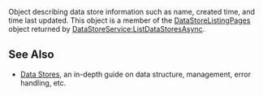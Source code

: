 Object describing data store information such as name, created time, and time last updated. This object is a member of the [DataStoreListingPages](https://developer.roblox.com/en-us/api-reference/class/DataStoreListingPages) object returned by [DataStoreService:ListDataStoresAsync](https://developer.roblox.com/en-us/api-reference/function/DataStoreService/ListDataStoresAsync).

See Also
--------

*   [Data Stores](https://developer.roblox.com/en-us/articles/Data-store), an in-depth guide on data structure, management, error handling, etc.